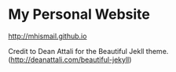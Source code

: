 # My Personal Website

http://mhismail.github.io

Credit to Dean Attali for the Beautiful Jekll theme. (http://deanattali.com/beautiful-jekyll)
